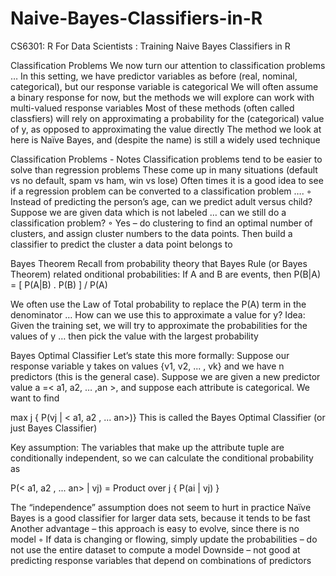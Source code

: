 # Naive-Bayes-Classifiers-in-R
CS6301: R For Data Scientists : Training Naive Bayes Classifiers in R

Classification Problems
We now turn our attention to classification problems …
In this setting, we have predictor variables as before (real, nominal, categorical),
but our response variable is categorical
We will often assume a binary response for now, but the methods we will explore
can work with multi-valued response variables
Most of these methods (often called classfiers) will rely on approximating a
probability for the (categorical) value of y, as opposed to approximating the value
directly
The method we look at here is Naïve Bayes, and (despite the name) is still a widely
used technique

Classification Problems - Notes
Classification problems tend to be easier to solve than regression problems
These come up in many situations (default vs no default, spam vs ham, win vs lose)
Often times it is a good idea to see if a regression problem can be converted to a
classification problem ….
◦ Instead of predicting the person’s age, can we predict adult versus child?
Suppose we are given data which is not labeled … can we still do a classification
problem?
◦ Yes – do clustering to find an optimal number of clusters, and assign cluster numbers to
the data points. Then build a classifier to predict the cluster a data point belongs to

Bayes Theorem
Recall from probability theory that Bayes Rule (or Bayes Theorem) related
onditional probabilities: If A and B are events, then
 P(B|A) = [ P(A|B) . P(B) ] / P(A)
 
 We often use the Law of Total probability to replace the P(A) term in the
denominator …
How can we use this to approximate a value for y? Idea: Given the training set, we
will try to approximate the probabilities for the values of y … then pick the value with
the largest probability

Bayes Optimal Classifier
Let’s state this more formally:
Suppose our response variable y takes on values {v1, v2, ... , vk} and we have n
predictors (this is the general case).
Suppose we are given a new predictor value a =< a1, a2, … ,an >, and suppose
each attribute is categorical. We want to find

max j { P(vj | < a1, a2 , ... an>)}
This is called the Bayes Optimal Classifier (or just Bayes Classifier)
 
Key assumption: The variables that make up the attribute tuple are conditionally independent, so
we can calculate the conditional probability as

 P(< a1, a2 , ... an> | vj) = Product over j { P(ai | vj) }

The “independence” assumption does not seem to hurt in practice
Naïve Bayes is a good classifier for larger data sets, because it tends to be fast
Another advantage – this approach is easy to evolve, since there is no model
◦ If data is changing or flowing, simply update the probabilities – do not use the entire
dataset to compute a model
Downside – not good at predicting response variables that depend on
combinations of predictors
